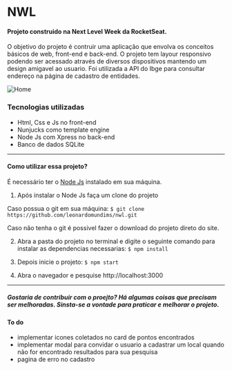 # NWL
#### Projeto construido na Next Level Week da RocketSeat. 
O objetivo do projeto é contruir uma aplicação que envolva os conceitos básicos de web, front-end e back-end. O projeto tem layour responsivo podendo ser acessado através de diversos dispositivos mantendo um design amigavel ao usuario. Foi utilizada a API do Ibge para consultar endereço na página de cadastro de entidades.

![Home](https://raw.github.com/leonardomundims/nwl/master/screenshot/ecoleta.gif)


### Tecnologias utilizadas
- Html, Css e Js no front-end
- Nunjucks como template engine
- Node Js com Xpress no back-end
- Banco de dados SQLite

_____
#### Como utilizar essa projeto?

É necessário ter o [Node Js](https://nodejs.org/en/download/ "Node Js") instalado em sua máquina.

1. Após instalar o Node Js faça um clone do projeto

 Caso possua o git em sua máquina:
`$ git clone https://github.com/leonardomundims/nwl.git`

 Caso não tenha o git é possivel fazer o download do projeto direto do site.

2. Abra a pasta do projeto no terminal e digite o seguinte comando para instalar as dependencias necessarias:
`$ npm install`

3. Depois inicie o projeto:
`$ npm start`

4. Abra o navegador e pesquise http://localhost:3000

____
##### Gostaria de contribuir com o proejto? Há algumas coisas que precisam ser melhoradas. Sinsta-se a vontade para praticar e melhorar o projeto.
#### To do
- implementar icones coletados no card de pontos encontrados
- implementar modal para convidar o usuario a cadastrar um local quando não for encontrado resultados para sua pesquisa
- pagina de erro no cadastro
